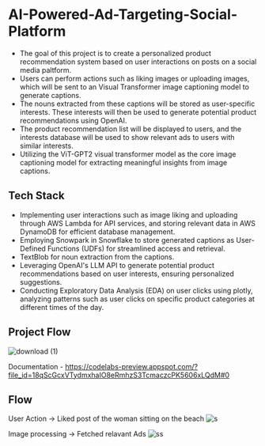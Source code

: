 # AI-Powered-Ad-Targeting-Social-Platform

* The goal of this project is to create a personalized product recommendation system based on user interactions on posts on a social media paltform. 
* Users can perform actions such as liking images or uploading images, which will be sent to an Visual Transformer image captioning model to generate captions. 
* The nouns extracted from these captions will be stored as user-specific interests. These interests will then be used to generate potential product recommendations using OpenAI.
* The product recommendation list will be displayed to users, and the interests database will be used to show relevant ads to users with similar interests.
* Utilizing the ViT-GPT2 visual transformer model as the core image captioning model for extracting meaningful insights from image captions.

## Tech Stack 
* Implementing user interactions such as image liking and uploading through AWS Lambda for API services, and storing relevant data in AWS DynamoDB for efficient database management.
* Employing Snowpark in Snowflake to store generated captions as User-Defined Functions (UDFs) for streamlined access and retrieval.
* TextBlob for noun extraction from the captions.
* Leveraging OpenAI's LLM API to generate potential product recommendations based on user interests, ensuring personalized suggestions.
* Conducting Exploratory Data Analysis (EDA) on user clicks using plotly, analyzing patterns such as user clicks on specific product categories at different times of the day.
  
## Project Flow
![download (1)](https://github.com/saakethtypes/AI-Powered-Ad-Targeting-Social-Platform/assets/47172497/b6572bd1-abe6-4b98-8eed-d1832b4c5403)

Documentation - https://codelabs-preview.appspot.com/?file_id=18qScGcxVTydmxhaIO8eRmhzS3TcmaczcPK5606xLQdM#0

## Flow
User Action -> Liked post of the woman sitting on the beach
![s](https://github.com/saakethtypes/AI-Powered-Ad-Targeting-Social-Platform/assets/47172497/98bc727a-7545-4eb3-9b3c-5ca240a29d3b)

Image processing -> Fetched relavant Ads
![ss](https://github.com/saakethtypes/AI-Powered-Ad-Targeting-Social-Platform/assets/47172497/28095c5b-f6be-41dd-bb3e-43e8771f05fa)
